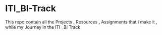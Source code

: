 # ITI_BI-Track
This repo contain all the Projects , Resources , Assignments that i make it , while my Journey in the ITI _BI Track
